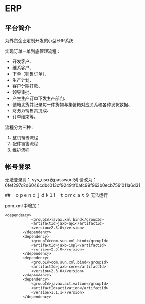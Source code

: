 # ERP

## 平台简介

为外贸企业定制开发的小型ERP系统

实现订单一单到底管理流程：
- 开发客户、
- 维系客户、
- 下单（销售订单）、
- 生产计划、
- 客户分期打款、
- 领导审批、
- 产生生产订单下发生产部门、
- 装箱发货并记录每一件货物与集装箱对应关系和各种发货数据、
- 财务为销售员提成、
- 订单结束等。

流程分为三种：
1. 整机销售流程
2. 配件销售流程
3. 维护流程

## 帐号登录

无法登录则：
sys_user表password列 请改为： 6fef297d2d6046cdbd013cf92494f0afc99f963b0ecb759f011a6d31

##　ｏｐｅｎｄｊｄｋ１1　ｔｏｍｃａｔ９ 无法运行

pom.xml 中增加： 
```
<dependency>
			<groupId>javax.xml.bind</groupId>
			<artifactId>jaxb-api</artifactId>
			<version>2.3.0</version>
		</dependency>
		<dependency>
			<groupId>com.sun.xml.bind</groupId>
			<artifactId>jaxb-impl</artifactId>
			<version>2.3.0</version>
		</dependency>
		<dependency>
			<groupId>com.sun.xml.bind</groupId>
			<artifactId>jaxb-core</artifactId>
			<version>2.3.0</version>
		</dependency>
		<dependency>
			<groupId>javax.activation</groupId>
			<artifactId>activation</artifactId>
			<version>1.1.1</version>
		</dependency>

```